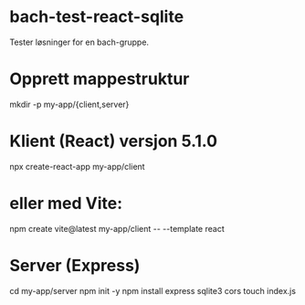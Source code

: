 # bach-test-react-sqlite
Tester løsninger for en bach-gruppe.

# Opprett mappestruktur
mkdir -p my-app/{client,server}

# Klient (React) versjon 5.1.0
npx create-react-app my-app/client

# eller med Vite:
npm create vite@latest my-app/client -- --template react

# Server (Express)
cd my-app/server
npm init -y
npm install express sqlite3 cors
touch index.js
